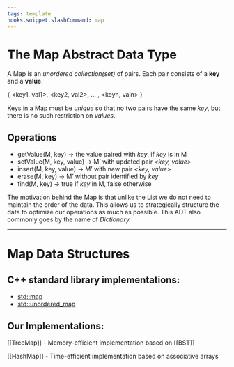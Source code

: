 ```yaml
---
tags: template
hooks.snippet.slashCommand: map
---
```


# The Map Abstract Data Type

A Map is an _unordered collection(set)_ of pairs. Each pair consists of a **key** and a **value**. 

{ <key1, val1>, <key2, val2>, ... , <keyn, valn> }

Keys in a Map must be _unique_ so that no two pairs have the same _key_, but there is no such restriction on _values_.

## Operations

- getValue(M, key) -> the value paired with _key_, if _key_ is in M
- setValue(M, key, value) -> M’ with updated pair _<key, value>_
- insert(M, key, value) ->  M’ with new pair _<key, value>_
- erase(M, key) -> M’ without pair identified by _key_
- find(M, key) -> true if _key_ in M, false otherwise


The motivation behind the Map is that unlike the List we do not need to maintain the order of the data. This allows us to strategically structure the data to optimize our operations as much as possible. This ADT also commonly goes by the name of _Dictionary_

---


# Map Data Structures

## C++ standard library implementations:
* [std::map](https://en.cppreference.com/w/cpp/container/map)
* [std::unordered_map](https://en.cppreference.com/w/cpp/container/unordered_map)

## Our Implementations:

[[TreeMap]] - Memory-efficient implementation based on [[BST]]

[[HashMap]] - Time-efficient implementation based on associative arrays